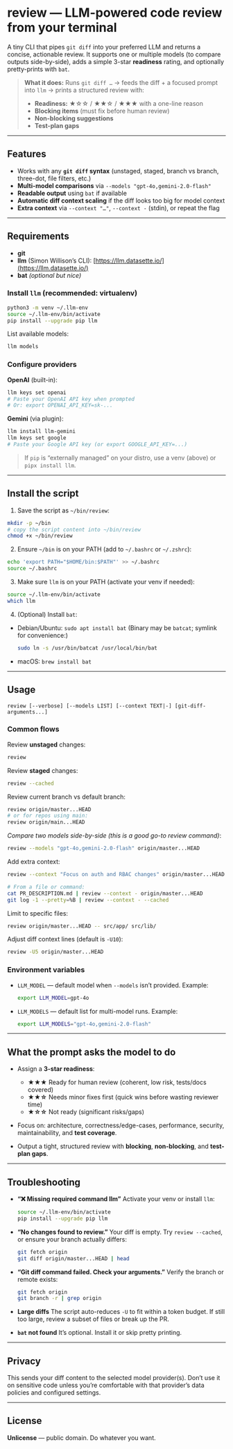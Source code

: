 # review — LLM-powered code review from your terminal

A tiny CLI that pipes `git diff` into your preferred LLM and returns a concise, actionable review. It supports one or multiple models (to compare outputs side-by-side), adds a simple 3-star **readiness** rating, and optionally pretty-prints with `bat`.

> **What it does:**
> Runs `git diff …` → feeds the diff + a focused prompt into `llm` → prints a structured review with:
>
> * **Readiness:** ★☆☆ / ★★☆ / ★★★ with a one-line reason
> * **Blocking items** (must fix before human review)
> * **Non-blocking suggestions**
> * **Test-plan gaps**

---

## Features

* Works with any **`git diff` syntax** (unstaged, staged, branch vs branch, three-dot, file filters, etc.)
* **Multi-model comparisons** via `--models "gpt-4o,gemini-2.0-flash"`
* **Readable output** using `bat` if available
* **Automatic diff context scaling** if the diff looks too big for model context
* **Extra context** via `--context "…"`, `--context -` (stdin), or repeat the flag

---

## Requirements

* **git**
* **llm** (Simon Willison’s CLI): [https://llm.datasette.io/](https://llm.datasette.io/)
* **bat** *(optional but nice)*

### Install `llm` (recommended: virtualenv)

```bash
python3 -m venv ~/.llm-env
source ~/.llm-env/bin/activate
pip install --upgrade pip llm
```

List available models:

```bash
llm models
```

### Configure providers

**OpenAI** (built-in):

```bash
llm keys set openai
# Paste your OpenAI API key when prompted
# Or: export OPENAI_API_KEY=sk-...
```

**Gemini** (via plugin):

```bash
llm install llm-gemini
llm keys set google
# Paste your Google API key (or export GOOGLE_API_KEY=...)
```

> If `pip` is “externally managed” on your distro, use a venv (above) or `pipx install llm`.

---

## Install the script

1. Save the script as `~/bin/review`:

```bash
mkdir -p ~/bin
# copy the script content into ~/bin/review
chmod +x ~/bin/review
```

2. Ensure `~/bin` is on your PATH (add to `~/.bashrc` or `~/.zshrc`):

```bash
echo 'export PATH="$HOME/bin:$PATH"' >> ~/.bashrc
source ~/.bashrc
```

3. Make sure `llm` is on your PATH (activate your venv if needed):

```bash
source ~/.llm-env/bin/activate
which llm
```

4. (Optional) Install `bat`:

* Debian/Ubuntu: `sudo apt install bat`
  (Binary may be `batcat`; symlink for convenience:)

  ```bash
  sudo ln -s /usr/bin/batcat /usr/local/bin/bat
  ```
* macOS: `brew install bat`

---

## Usage

```
review [--verbose] [--models LIST] [--context TEXT|-] [git-diff-arguments...]
```

### Common flows

Review **unstaged** changes:

```bash
review
```

Review **staged** changes:

```bash
review --cached
```

Review current branch vs default branch:

```bash
review origin/master...HEAD
# or for repos using main:
review origin/main...HEAD
```

*Compare two models side-by-side (this is a good go-to review command)*:

```bash
review --models "gpt-4o,gemini-2.0-flash" origin/master...HEAD
```

Add extra context:

```bash
review --context "Focus on auth and RBAC changes" origin/master...HEAD

# From a file or command:
cat PR_DESCRIPTION.md | review --context - origin/master...HEAD
git log -1 --pretty=%B | review --context - --cached
```

Limit to specific files:

```bash
review origin/master...HEAD -- src/app/ src/lib/
```

Adjust diff context lines (default is `-U10`):

```bash
review -U5 origin/master...HEAD
```

### Environment variables

* `LLM_MODEL` — default model when `--models` isn’t provided.
  Example:

  ```bash
  export LLM_MODEL=gpt-4o
  ```
* `LLM_MODELS` — default list for multi-model runs.
  Example:

  ```bash
  export LLM_MODELS="gpt-4o,gemini-2.0-flash"
  ```

---

## What the prompt asks the model to do

* Assign a **3-star readiness**:

  * **★★★** Ready for human review (coherent, low risk, tests/docs covered)
  * **★★☆** Needs minor fixes first (quick wins before wasting reviewer time)
  * **★☆☆** Not ready (significant risks/gaps)

* Focus on: architecture, correctness/edge-cases, performance, security, maintainability, and **test coverage**.

* Output a tight, structured review with **blocking**, **non-blocking**, and **test-plan gaps**.

---

## Troubleshooting

* **“❌ Missing required command llm”**
  Activate your venv or install `llm`:

  ```bash
  source ~/.llm-env/bin/activate
  pip install --upgrade pip llm
  ```

* **“No changes found to review.”**
  Your diff is empty. Try `review --cached`, or ensure your branch actually differs:

  ```bash
  git fetch origin
  git diff origin/master...HEAD | head
  ```

* **“Git diff command failed. Check your arguments.”**
  Verify the branch or remote exists:

  ```bash
  git fetch origin
  git branch -r | grep origin
  ```

* **Large diffs**
  The script auto-reduces `-U` to fit within a token budget. If still too large, review a subset of files or break up the PR.

* **`bat` not found**
  It’s optional. Install it or skip pretty printing.

---

## Privacy

This sends your diff content to the selected model provider(s). Don’t use it on sensitive code unless you’re comfortable with that provider’s data policies and configured settings.

---

## License

**Unlicense** — public domain. Do whatever you want.
